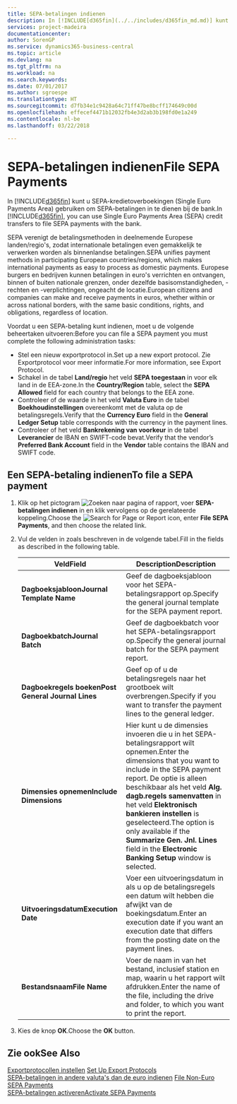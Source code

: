 ```yaml
---
title: SEPA-betalingen indienen
description: In [!INCLUDE[d365fin](../../includes/d365fin_md.md)] kunt u SEPA-kredietoverboekingen (Single Euro Payments Area) gebruiken om SEPA-betalingen in te dienen bij de bank.
services: project-madeira
documentationcenter: 
author: SorenGP
ms.service: dynamics365-business-central
ms.topic: article
ms.devlang: na
ms.tgt_pltfrm: na
ms.workload: na
ms.search.keywords: 
ms.date: 07/01/2017
ms.author: sgroespe
ms.translationtype: HT
ms.sourcegitcommit: d7fb34e1c9428a64c71ff47be8bcff174649c00d
ms.openlocfilehash: effecef4471b12032fb4e3d2ab3b198fd0e1a249
ms.contentlocale: nl-be
ms.lasthandoff: 03/22/2018

---
```

# <a name="file-sepa-payments"></a><span data-ttu-id="ae1ac-103">SEPA-betalingen indienen</span><span class="sxs-lookup"><span data-stu-id="ae1ac-103">File SEPA Payments</span></span>
<span data-ttu-id="ae1ac-104">In [!INCLUDE[d365fin](../../includes/d365fin_md.md)] kunt u SEPA-kredietoverboekingen (Single Euro Payments Area) gebruiken om SEPA-betalingen in te dienen bij de bank.</span><span class="sxs-lookup"><span data-stu-id="ae1ac-104">In [!INCLUDE[d365fin](../../includes/d365fin_md.md)], you can use Single Euro Payments Area (SEPA) credit transfers to file SEPA payments with the bank.</span></span>  

<span data-ttu-id="ae1ac-105">SEPA verenigt de betalingsmethoden in deelnemende Europese landen/regio's, zodat internationale betalingen even gemakkelijk te verwerken worden als binnenlandse betalingen.</span><span class="sxs-lookup"><span data-stu-id="ae1ac-105">SEPA unifies payment methods in participating European countries/regions, which makes international payments as easy to process as domestic payments.</span></span> <span data-ttu-id="ae1ac-106">Europese burgers en bedrijven kunnen betalingen in euro's verrichten en ontvangen, binnen of buiten nationale grenzen, onder dezelfde basisomstandigheden, -rechten en -verplichtingen, ongeacht de locatie.</span><span class="sxs-lookup"><span data-stu-id="ae1ac-106">European citizens and companies can make and receive payments in euros, whether within or across national borders, with the same basic conditions, rights, and obligations, regardless of location.</span></span>  

<span data-ttu-id="ae1ac-107">Voordat u een SEPA-betaling kunt indienen, moet u de volgende beheertaken uitvoeren:</span><span class="sxs-lookup"><span data-stu-id="ae1ac-107">Before you can file a SEPA payment you must complete the following administration tasks:</span></span>  

- <span data-ttu-id="ae1ac-108">Stel een nieuw exportprotocol in.</span><span class="sxs-lookup"><span data-stu-id="ae1ac-108">Set up a new export protocol.</span></span> <span data-ttu-id="ae1ac-109">Zie Exportprotocol voor meer informatie.</span><span class="sxs-lookup"><span data-stu-id="ae1ac-109">For more information, see Export Protocol.</span></span>  
- <span data-ttu-id="ae1ac-110">Schakel in de tabel **Land/regio** het veld **SEPA toegestaan** in voor elk land in de EEA-zone.</span><span class="sxs-lookup"><span data-stu-id="ae1ac-110">In the **Country/Region** table, select the **SEPA Allowed** field for each country that belongs to the EEA zone.</span></span>  
- <span data-ttu-id="ae1ac-111">Controleer of de waarde in het veld **Valuta Euro** in de tabel **Boekhoudinstellingen** overeenkomt met de valuta op de betalingsregels.</span><span class="sxs-lookup"><span data-stu-id="ae1ac-111">Verify that the **Currency Euro** field in the **General Ledger Setup** table corresponds with the currency in the payment lines.</span></span>  
- <span data-ttu-id="ae1ac-112">Controleer of het veld **Bankrekening van voorkeur** in de tabel **Leverancier** de IBAN en SWIFT-code bevat.</span><span class="sxs-lookup"><span data-stu-id="ae1ac-112">Verify that the vendor’s **Preferred Bank Account** field in the **Vendor** table contains the IBAN and SWIFT code.</span></span>  

## <a name="to-file-a-sepa-payment"></a><span data-ttu-id="ae1ac-113">Een SEPA-betaling indienen</span><span class="sxs-lookup"><span data-stu-id="ae1ac-113">To file a SEPA payment</span></span>  

1.  <span data-ttu-id="ae1ac-114">Klik op het pictogram ![Zoeken naar pagina of rapport](../../media/ui-search/search_small.png "pictogram Zoeken naar pagina of rapport"), voer **SEPA-betalingen indienen** in en klik vervolgens op de gerelateerde koppeling.</span><span class="sxs-lookup"><span data-stu-id="ae1ac-114">Choose the ![Search for Page or Report](../../media/ui-search/search_small.png "Search for Page or Report icon") icon, enter **File SEPA Payments**, and then choose the related link.</span></span>  
2.  <span data-ttu-id="ae1ac-115">Vul de velden in zoals beschreven in de volgende tabel.</span><span class="sxs-lookup"><span data-stu-id="ae1ac-115">Fill in the fields as described in the following table.</span></span>  

    |<span data-ttu-id="ae1ac-116">Veld</span><span class="sxs-lookup"><span data-stu-id="ae1ac-116">Field</span></span>|<span data-ttu-id="ae1ac-117">Description</span><span class="sxs-lookup"><span data-stu-id="ae1ac-117">Description</span></span>|  
    |---------------------------------|---------------------------------------|  
    |<span data-ttu-id="ae1ac-118">**Dagboeksjabloon**</span><span class="sxs-lookup"><span data-stu-id="ae1ac-118">**Journal Template Name**</span></span>|<span data-ttu-id="ae1ac-119">Geef de dagboeksjabloon voor het SEPA-betalingsrapport op.</span><span class="sxs-lookup"><span data-stu-id="ae1ac-119">Specify the general journal template for the SEPA payment report.</span></span>|  
    |<span data-ttu-id="ae1ac-120">**Dagboekbatch**</span><span class="sxs-lookup"><span data-stu-id="ae1ac-120">**Journal Batch**</span></span>|<span data-ttu-id="ae1ac-121">Geef de dagboekbatch voor het SEPA-betalingsrapport op.</span><span class="sxs-lookup"><span data-stu-id="ae1ac-121">Specify the general journal batch for the SEPA payment report.</span></span>|  
    |<span data-ttu-id="ae1ac-122">**Dagboekregels boeken**</span><span class="sxs-lookup"><span data-stu-id="ae1ac-122">**Post General Journal Lines**</span></span>|<span data-ttu-id="ae1ac-123">Geef op of u de betalingsregels naar het grootboek wilt overbrengen.</span><span class="sxs-lookup"><span data-stu-id="ae1ac-123">Specify if you want to transfer the payment lines to the general ledger.</span></span>|  
    |<span data-ttu-id="ae1ac-124">**Dimensies opnemen**</span><span class="sxs-lookup"><span data-stu-id="ae1ac-124">**Include Dimensions**</span></span>|<span data-ttu-id="ae1ac-125">Hier kunt u de dimensies invoeren die u in het SEPA-betalingsrapport wilt opnemen.</span><span class="sxs-lookup"><span data-stu-id="ae1ac-125">Enter the dimensions that you want to include in the SEPA payment report.</span></span> <span data-ttu-id="ae1ac-126">De optie is alleen beschikbaar als het veld **Alg. dagb.regels samenvatten** in het veld **Elektronisch bankieren instellen** is geselecteerd.</span><span class="sxs-lookup"><span data-stu-id="ae1ac-126">The option is only available if the **Summarize Gen. Jnl. Lines** field in the **Electronic Banking Setup** window is selected.</span></span>|  
    |<span data-ttu-id="ae1ac-127">**Uitvoeringsdatum**</span><span class="sxs-lookup"><span data-stu-id="ae1ac-127">**Execution Date**</span></span>|<span data-ttu-id="ae1ac-128">Voer een uitvoeringsdatum in als u op de betalingsregels een datum wilt hebben die afwijkt van de boekingsdatum.</span><span class="sxs-lookup"><span data-stu-id="ae1ac-128">Enter an execution date if you want an execution date that differs from the posting date on the payment lines.</span></span>|  
    |<span data-ttu-id="ae1ac-129">**Bestandsnaam**</span><span class="sxs-lookup"><span data-stu-id="ae1ac-129">**File Name**</span></span>|<span data-ttu-id="ae1ac-130">Voer de naam in van het bestand, inclusief station en map, waarin u het rapport wilt afdrukken.</span><span class="sxs-lookup"><span data-stu-id="ae1ac-130">Enter the name of the file, including the drive and folder, to which you want to print the report.</span></span>|  

3.  <span data-ttu-id="ae1ac-131">Kies de knop **OK**.</span><span class="sxs-lookup"><span data-stu-id="ae1ac-131">Choose the **OK** button.</span></span>  

## <a name="see-also"></a><span data-ttu-id="ae1ac-132">Zie ook</span><span class="sxs-lookup"><span data-stu-id="ae1ac-132">See Also</span></span>  
 <span data-ttu-id="ae1ac-133">[Exportprotocollen instellen](how-to-set-up-export-protocols.md) </span><span class="sxs-lookup"><span data-stu-id="ae1ac-133">[Set Up Export Protocols](how-to-set-up-export-protocols.md) </span></span>  
 <span data-ttu-id="ae1ac-134">[SEPA-betalingen in andere valuta's dan de euro indienen](how-to-file-non-euro-sepa-payments.md) </span><span class="sxs-lookup"><span data-stu-id="ae1ac-134">[File Non-Euro SEPA Payments](how-to-file-non-euro-sepa-payments.md) </span></span>  
 [<span data-ttu-id="ae1ac-135">SEPA-betalingen activeren</span><span class="sxs-lookup"><span data-stu-id="ae1ac-135">Activate SEPA Payments</span></span>](how-to-activate-sepa-payments.md)


